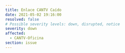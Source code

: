 ```yaml
---
title: Enlace CANTV Caído
date: 2021-05-02 19:16:00
resolved: false
# Possible severity levels: down, disrupted, notice
severity: down
affected:
  - CANTV-Oficina
section: issue
---
```

